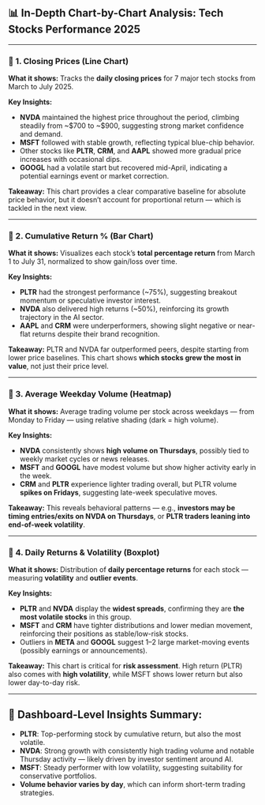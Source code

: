 ## 📊 In-Depth Chart-by-Chart Analysis: Tech Stocks Performance 2025

---

### 🔹 1. Closing Prices (Line Chart)

**What it shows:**
Tracks the **daily closing prices** for 7 major tech stocks from March to July 2025.

**Key Insights:**

* **NVDA** maintained the highest price throughout the period, climbing steadily from \~\$700 to \~\$900, suggesting strong market confidence and demand.
* **MSFT** followed with stable growth, reflecting typical blue-chip behavior.
* Other stocks like **PLTR**, **CRM**, and **AAPL** showed more gradual price increases with occasional dips.
* **GOOGL** had a volatile start but recovered mid-April, indicating a potential earnings event or market correction.

**Takeaway:**
This chart provides a clear comparative baseline for absolute price behavior, but it doesn’t account for proportional return — which is tackled in the next view.

---

### 🔹 2. Cumulative Return % (Bar Chart)

**What it shows:**
Visualizes each stock’s **total percentage return** from March 1 to July 31, normalized to show gain/loss over time.

**Key Insights:**

* **PLTR** had the strongest performance (\~75%), suggesting breakout momentum or speculative investor interest.
* **NVDA** also delivered high returns (\~50%), reinforcing its growth trajectory in the AI sector.
* **AAPL** and **CRM** were underperformers, showing slight negative or near-flat returns despite their brand recognition.

**Takeaway:**
PLTR and NVDA far outperformed peers, despite starting from lower price baselines. This chart shows **which stocks grew the most in value**, not just their price level.

---

### 🔹 3. Average Weekday Volume (Heatmap)

**What it shows:**
Average trading volume per stock across weekdays — from Monday to Friday — using relative shading (dark = high volume).

**Key Insights:**

* **NVDA** consistently shows **high volume on Thursdays**, possibly tied to weekly market cycles or news releases.
* **MSFT** and **GOOGL** have modest volume but show higher activity early in the week.
* **CRM** and **PLTR** experience lighter trading overall, but PLTR volume **spikes on Fridays**, suggesting late-week speculative moves.

**Takeaway:**
This reveals behavioral patterns — e.g., **investors may be timing entries/exits on NVDA on Thursdays**, or **PLTR traders leaning into end-of-week volatility**.

---

### 🔹 4. Daily Returns & Volatility (Boxplot)

**What it shows:**
Distribution of **daily percentage returns** for each stock — measuring **volatility** and **outlier events**.

**Key Insights:**

* **PLTR** and **NVDA** display the **widest spreads**, confirming they are **the most volatile stocks** in this group.
* **MSFT** and **CRM** have tighter distributions and lower median movement, reinforcing their positions as stable/low-risk stocks.
* Outliers in **META** and **GOOGL** suggest 1–2 large market-moving events (possibly earnings or announcements).

**Takeaway:**
This chart is critical for **risk assessment**. High return (PLTR) also comes with **high volatility**, while MSFT shows lower return but also lower day-to-day risk.

---

## 🧠 Dashboard-Level Insights Summary:

* **PLTR**: Top-performing stock by cumulative return, but also the most volatile.
* **NVDA**: Strong growth with consistently high trading volume and notable Thursday activity — likely driven by investor sentiment around AI.
* **MSFT**: Steady performer with low volatility, suggesting suitability for conservative portfolios.
* **Volume behavior varies by day**, which can inform short-term trading strategies.
